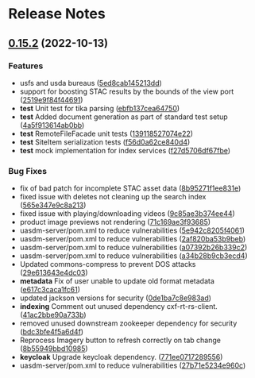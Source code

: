 
# Release Notes


## [0.15.2](https://github.com/terraframe/osmre-uav/releases/tag/0.15.2) (2022-10-13)

### Features

 -  usfs and usda bureaus ([5ed8cab145213dd](https://github.com/terraframe/osmre-uav/commit/5ed8cab145213dd1193785134f5780dde6794629))
 -  support for boosting STAC results by the bounds of the view port ([2519e9f84f44691](https://github.com/terraframe/osmre-uav/commit/2519e9f84f446913a40fd5696d0c9f8bf44c2cbe))
 -  **test**  Unit test for tika parsing ([ebfb137cea64750](https://github.com/terraframe/osmre-uav/commit/ebfb137cea647503c43a2213866d897490b7c4e5))
 -  **test**  Added document generation as part of standard test setup ([4a5f913614ab0bb](https://github.com/terraframe/osmre-uav/commit/4a5f913614ab0bbc7c1694c297bfdcd8905fc0da))
 -  **test**  RemoteFileFacade unit tests ([139118527074e22](https://github.com/terraframe/osmre-uav/commit/139118527074e228f9b0331feec198d1bb351e1e))
 -  **test**  SiteItem serialization tests ([f56d0a62ce840d4](https://github.com/terraframe/osmre-uav/commit/f56d0a62ce840d4b7a87c1c753f412efc1f84771))
 -  **test**  mock implementation for index services ([f27d5706df67fbe](https://github.com/terraframe/osmre-uav/commit/f27d5706df67fbe06160494c43fdd5a42572ad9d))

### Bug Fixes

 -  fix of bad patch for incomplete STAC asset data ([8b95271f1ee831e](https://github.com/terraframe/osmre-uav/commit/8b95271f1ee831ede4ea4f5708d397d59edc329a))
 -  fixed issue with deletes not cleaning up the search index ([565e347e9c8a213](https://github.com/terraframe/osmre-uav/commit/565e347e9c8a213ec82e9c603c3a94e084e21d48))
 -  fixed issue with playing/downloading videos ([9c85ae3b374ee44](https://github.com/terraframe/osmre-uav/commit/9c85ae3b374ee443d743d8dd747970a72f23d896))
 -  product image previews not rendering ([71c169ae3f93685](https://github.com/terraframe/osmre-uav/commit/71c169ae3f93685b51ca5b24cf671cf635b14bd4))
 -  uasdm-server/pom.xml to reduce vulnerabilities ([5e942c8205f4061](https://github.com/terraframe/osmre-uav/commit/5e942c8205f40615f39e560584fffe6ac19b5b6b))
 -  uasdm-server/pom.xml to reduce vulnerabilities ([2af820ba53b9beb](https://github.com/terraframe/osmre-uav/commit/2af820ba53b9beb20a9b7bbfc8c52fbb695014e5))
 -  uasdm-server/pom.xml to reduce vulnerabilities ([a07392b26b339c2](https://github.com/terraframe/osmre-uav/commit/a07392b26b339c2199d2093d36379eac3c2cd1ef))
 -  uasdm-server/pom.xml to reduce vulnerabilities ([a34b28b9cb3ecd4](https://github.com/terraframe/osmre-uav/commit/a34b28b9cb3ecd4850e3537ec5f3d03b70b83c4a))
 -  Updated commons-compress to prevent DOS attacks ([29e613643e4dc03](https://github.com/terraframe/osmre-uav/commit/29e613643e4dc03d53f5f64f81d8b92f4f58e083))
 -  **metadata**  Fix of user unable to update old format metadata ([e617c3caca1fc61](https://github.com/terraframe/osmre-uav/commit/e617c3caca1fc611843f8b5a1095bb9aa1a9272a))
 -  updated jackson versions for security ([0de1ba7c8e983ad](https://github.com/terraframe/osmre-uav/commit/0de1ba7c8e983adb2ef5c57f7d38e1b1cf0ebc93))
 -  **indexing**  Comment out unused dependency cxf-rt-rs-client. ([41ac2bbe90a733b](https://github.com/terraframe/osmre-uav/commit/41ac2bbe90a733bc9608215583825bcf26223e36))
 -  removed unused downstream zookeeper dependency for security ([bdc3bfe4f5a6d4f](https://github.com/terraframe/osmre-uav/commit/bdc3bfe4f5a6d4f0ee37fd249a044ed886a355c9))
 -  Reprocess Imagery button to refresh correctly on tab change ([8b55949bbd10985](https://github.com/terraframe/osmre-uav/commit/8b55949bbd109859057d79ea68f9c067e95c6ed7))
 -  **keycloak**  Upgrade keycloak dependency. ([771ee0717289556](https://github.com/terraframe/osmre-uav/commit/771ee071728955679688c1a6f2c6ffb2d8e3f66d))
 -  uasdm-server/pom.xml to reduce vulnerabilities ([27b71e5234e960c](https://github.com/terraframe/osmre-uav/commit/27b71e5234e960cc5330d4ac8a7c95deaccbef8e))

